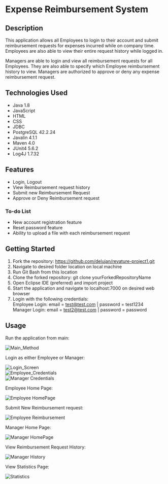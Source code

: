 # Expense Reimbursement System

## Description
This application allows all Employees to login to their account and submit reimbursement requests for expenses incurred while on company time. Employees are also able to view their entire request history while logged in.

Managers are able to login and view all reimbursement requests for all Employees. They are also able to specify which Employee reimbursement history to view. Managers are authorized to approve or deny any expense reimbursement request.


## Technologies Used
- Java 1.8
- JavaScript
- HTML
- CSS 
- JDBC 
- PostgreSQL 42.2.24
- Javalin 4.1.1
- Maven 4.0
- JUnit4 5.6.2
- Log4J 1.7.32

## Features
- Login, Logout
- View Reimbursement request history
- Submit new Reimbursement Request
- Approve or Deny Reimbursement request

### To-do List
- New account registration feature
- Reset password feature
- Ability to upload a file with each reimbursement request

## Getting Started
1. Fork the repository: https://github.com/delujan/revature-project1.git
2. Navigate to desired folder location on local machine
3. Run Git Bash from this location
4. Clone the forked repository: git clone yourForkedRepositoryName
5. Open Eclipse IDE (preferred) and import project
6. Start the application and navigate to localhost:7000 on desired web browser
7. Login with the following credentials: <br/>
Employee Login:  email = test@test.com | password = test1234 <br/>
Manager Login:  email = test2@test.com | password = password
## Usage
Run the application from main:

![Main_Method](./P1Screenshots/P1AppRunning.png)

Login as either Employee or Manager:

![Login_Screen](./P1Screenshots/P1LoginScreen.png) <br/>
![Employee_Credentials](./P1Screenshots/P1EnterEmployeeCredentials.png) <br/>
![Manager Credentials](./P1Screenshots/P1EnterManagerCredentials.png)

Employee Home Page:

![Employee HomePage](./P1Screenshots/P1EmployeeReimbursementPage.png)

Submit New Reimbursement request:

![Employee Reimbursement](./P1Screenshots/P1EmployeeReimbursementRequestForm.png)

Manager Home Page:

![Manager HomePage](./P1Screenshots/P1ManagerHomePage.png)

View Reimbursement Request History:

![Manager History](./P1Screenshots/P1ManagerRequestHistoryPage.png)

View Statistics Page:

![Statistics](./P1Screenshots/P1ManagerStatisticsPage.png)

